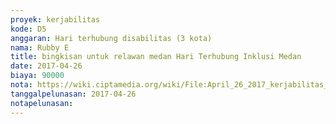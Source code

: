 ```yaml
---
proyek: kerjabilitas
kode: D5
anggaran: Hari terhubung disabilitas (3 kota)
nama: Rubby E
title: bingkisan untuk relawan medan Hari Terhubung Inklusi Medan
date: 2017-04-26
biaya: 90000
nota: https://wiki.ciptamedia.org/wiki/File:April_26_2017_kerjabilitas_D5_oleh2_relawan_medan_rubby.jpg
tanggalpelunasan: 2017-04-26
notapelunasan:
---
```

